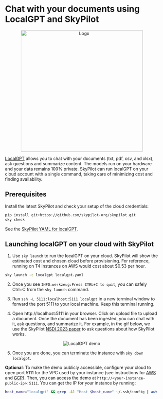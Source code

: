 # Chat with your documents using LocalGPT and SkyPilot

<p align="center">
    <img src="https://i.imgur.com/k1IuhtV.png" alt="Logo" width="400"/>
</p>

[LocalGPT](https://github.com/PromtEngineer/localGPT) allows you to chat with your documents (txt, pdf, csv, and xlsx), ask questions and summarize content. The models run on your hardware and your data remains 100% private.
SkyPilot can run localGPT on your cloud account with a single command, taking care of minimizing cost and finding availability.

## Prerequisites
Install the latest SkyPilot and check your setup of the cloud credentials:
```bash
pip install git+https://github.com/skypilot-org/skypilot.git
sky check
```
See the [SkyPilot YAML for localGPT](localgpt.yaml).


## Launching localGPT on your cloud with SkyPilot
1. Use `sky launch` to run the localGPT on your cloud. SkyPilot will show the estimated cost and chosen cloud before provisioning. For reference, running on T4 instances on AWS would cost about $0.53 per hour. 
```bash
sky launch -c localgpt localgpt.yaml
```

2. Once you see `INFO:werkzeug:Press CTRL+C to quit`, you can safely Ctrl+C from the `sky launch` command.

3. Run `ssh -L 5111:localhost:5111 localgpt` in a new terminal window to forward the port 5111 to your local machine. Keep this terminal running.

4. Open http://localhost:5111 in your browser. Click on upload file to upload a document. Once the document has been ingested, you can chat with it, ask questions, and summarize it. For example, in the gif below, we use the SkyPilot [NSDI 2023 paper](https://www.usenix.org/system/files/nsdi23-yang-zongheng.pdf) to ask questions about how SkyPilot works.

<p align="center">
    <img src="https://i.imgur.com/0mz6DOL.gif" alt="LocalGPT demo"/>
</p>

5. Once you are done, you can terminate the instance with `sky down localgpt`.


**Optional**: To make the demo publicly accessible, configure your cloud to open port 5111 for the VPC used by your instance (see instructions for [AWS](https://docs.aws.amazon.com/AWSEC2/latest/UserGuide/authorizing-access-to-an-instance.html) and [GCP](https://cloud.google.com/vpc/docs/using-firewalls)). Then, you can access the demo at `http://<your-instance-public-ip>:5111`. You can get the IP for your instance by running:
```bash
host_name="localgpt" && grep -A1 "Host $host_name" ~/.ssh/config | awk '/HostName/ {print $2}'
```
